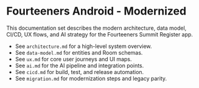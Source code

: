 # Fourteeners Android - Modernized

This documentation set describes the modern architecture, data model, CI/CD, UX flows, and AI strategy for the Fourteeners Summit Register app.

- See `architecture.md` for a high-level system overview.
- See `data-model.md` for entities and Room schemas.
- See `ux.md` for core user journeys and UI maps.
- See `ai.md` for the AI pipeline and integration points.
- See `cicd.md` for build, test, and release automation.
- See `migration.md` for modernization steps and legacy parity.
